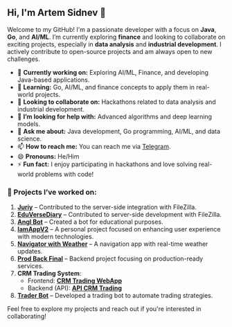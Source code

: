## Hi, I'm Artem Sidnev 👋

Welcome to my GitHub! I'm a passionate developer with a focus on **Java**, **Go**, and **AI/ML**. I’m currently exploring **finance** and looking to collaborate on exciting projects, especially in **data analysis** and **industrial development**. I actively contribute to open-source projects and am always open to new challenges.

- 🔭 **Currently working on:** Exploring AI/ML, Finance, and developing Java-based applications.
- 🌱 **Learning:** Go, AI/ML, and finance concepts to apply them in real-world projects.
- 👯 **Looking to collaborate on:** Hackathons related to data analysis and industrial development.
- 🤔 **I’m looking for help with:** Advanced algorithms and deep learning models.
- 💬 **Ask me about:** Java development, Go programming, AI/ML, and data science.
- 📫 **How to reach me:** You can reach me via [Telegram](https://t.me/sidnevart).
- 😄 **Pronouns:** He/Him
- ⚡ **Fun fact:** I enjoy participating in hackathons and love solving real-world problems with code!

### 🚀 Projects I’ve worked on:
1. [**Juriy**](https://github.com/arklual/juriy) – Contributed to the server-side integration with FileZilla.
2. [**EduVerseDiary**](https://github.com/arklual/EduVerseDiary) – Contributed to server-side development with FileZilla.
3. [**Angl Bot**](https://github.com/arklual/angl_bot) – Created a bot for educational purposes.
4. [**IamAppV2**](https://github.com/artemka-web3/IamAppV2) – A personal project focused on enhancing user experience with modern technologies.
5. [**Navigator with Weather**](https://github.com/artemka-web3/navigator_with_weather) – A navigation app with real-time weather updates.
6. [**Prod Back Final**](https://github.com/artemka-web3/prod_back_final) – Backend project focusing on production-ready services.
7. **CRM Trading System**:
   - Frontend: [**CRM Trading WebApp**](https://github.com/artemka-web3/crm_trading_webapp)
   - Backend (API): [**API CRM Trading**](https://github.com/artemka-web3/api_crm_trading)
8. [**Trader Bot**](https://github.com/artemka-web3/trader_bot) – Developed a trading bot to automate trading strategies.

Feel free to explore my projects and reach out if you're interested in collaborating!
